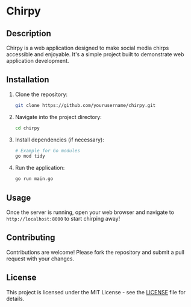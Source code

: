 # Chirpy

## Description
Chirpy is a web application designed to make social media chirps accessible and enjoyable. It's a simple project built to demonstrate web application development.

## Installation
1. Clone the repository:
    ```bash
    git clone https://github.com/yourusername/chirpy.git
    ```
2. Navigate into the project directory:
    ```bash
    cd chirpy
    ```
3. Install dependencies (if necessary):
    ```bash
    # Example for Go modules
    go mod tidy
    ```
4. Run the application:
    ```bash
    go run main.go
    ```

## Usage
Once the server is running, open your web browser and navigate to `http://localhost:8000` to start chirping away!

## Contributing
Contributions are welcome! Please fork the repository and submit a pull request with your changes.

## License
This project is licensed under the MIT License - see the [LICENSE](LICENSE) file for details.
